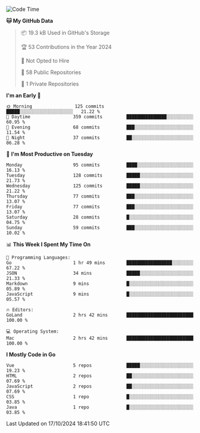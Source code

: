 <!--START_SECTION:waka-->
![Code Time](http://img.shields.io/badge/Code%20Time-1%2C306%20hrs%2056%20mins-blue)

**🐱 My GitHub Data** 

> 📦 19.3 kB Used in GitHub's Storage 
 > 
> 🏆 53 Contributions in the Year 2024
 > 
> 🚫 Not Opted to Hire
 > 
> 📜 58 Public Repositories 
 > 
> 🔑 1 Private Repositories 
 > 
**I'm an Early 🐤** 

```text
🌞 Morning                125 commits         █████░░░░░░░░░░░░░░░░░░░░   21.22 % 
🌆 Daytime                359 commits         ███████████████░░░░░░░░░░   60.95 % 
🌃 Evening                68 commits          ███░░░░░░░░░░░░░░░░░░░░░░   11.54 % 
🌙 Night                  37 commits          ██░░░░░░░░░░░░░░░░░░░░░░░   06.28 % 
```
📅 **I'm Most Productive on Tuesday** 

```text
Monday                   95 commits          ████░░░░░░░░░░░░░░░░░░░░░   16.13 % 
Tuesday                  128 commits         █████░░░░░░░░░░░░░░░░░░░░   21.73 % 
Wednesday                125 commits         █████░░░░░░░░░░░░░░░░░░░░   21.22 % 
Thursday                 77 commits          ███░░░░░░░░░░░░░░░░░░░░░░   13.07 % 
Friday                   77 commits          ███░░░░░░░░░░░░░░░░░░░░░░   13.07 % 
Saturday                 28 commits          █░░░░░░░░░░░░░░░░░░░░░░░░   04.75 % 
Sunday                   59 commits          ███░░░░░░░░░░░░░░░░░░░░░░   10.02 % 
```


📊 **This Week I Spent My Time On** 

```text
💬 Programming Languages: 
Go                       1 hr 49 mins        █████████████████░░░░░░░░   67.22 % 
JSON                     34 mins             █████░░░░░░░░░░░░░░░░░░░░   21.33 % 
Markdown                 9 mins              █░░░░░░░░░░░░░░░░░░░░░░░░   05.89 % 
JavaScript               9 mins              █░░░░░░░░░░░░░░░░░░░░░░░░   05.57 % 

🔥 Editors: 
GoLand                   2 hrs 42 mins       █████████████████████████   100.00 % 

💻 Operating System: 
Mac                      2 hrs 42 mins       █████████████████████████   100.00 % 
```

**I Mostly Code in Go** 

```text
Vue                      5 repos             █████░░░░░░░░░░░░░░░░░░░░   19.23 % 
HTML                     2 repos             ██░░░░░░░░░░░░░░░░░░░░░░░   07.69 % 
JavaScript               2 repos             ██░░░░░░░░░░░░░░░░░░░░░░░   07.69 % 
CSS                      1 repo              █░░░░░░░░░░░░░░░░░░░░░░░░   03.85 % 
Java                     1 repo              █░░░░░░░░░░░░░░░░░░░░░░░░   03.85 % 
```




 Last Updated on 17/10/2024 18:41:50 UTC
<!--END_SECTION:waka-->
